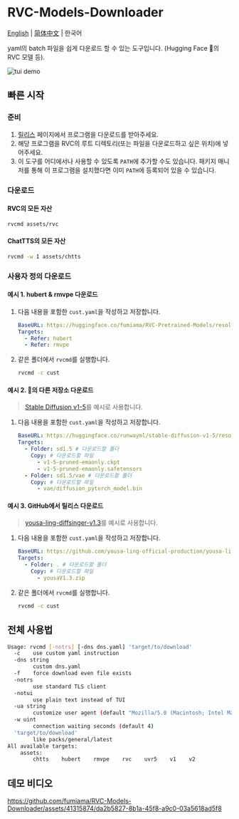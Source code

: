 # RVC-Models-Downloader

[English](README.md) | [简体中文](README_sc.md) | 한국어

yaml의 batch 파일을 쉽게 다운로드 할 수 있는 도구입니다. (Hugging Face 🤗의 RVC 모델 등).

![tui demo](https://github.com/fumiama/RVC-Models-Downloader/assets/41315874/db577dfb-8a6d-4909-b071-9d36cc77afc6)

## 빠른 시작

### 준비

1. [릴리스](https://github.com/fumiama/RVC-Models-Downloader/releases) 페이지에서 프로그램을 다운로드를 받아주세요.
2. 해당 프로그램을 RVC의 루트 디렉토리(또는 파일을 다운로드하고 싶은 위치)에 넣어주세요.
3. 이 도구를 어디에서나 사용할 수 있도록 `PATH`에 추가할 수도 있습니다. 패키지 매니저를 통해 이 프로그램을 설치했다면 이미 `PATH`에 등록되어 있을 수 있습니다.

### 다운로드

#### RVC의 모든 자산

```bash
rvcmd assets/rvc
```

#### ChatTTS의 모든 자산

```bash
rvcmd -w 1 assets/chtts
```

### 사용자 정의 다운로드

#### 예시 1. hubert & rmvpe 다운로드

1. 다음 내용을 포함한 `cust.yaml`을 작성하고 저장합니다.
    ```yaml
    BaseURL: https://huggingface.co/fumiama/RVC-Pretrained-Models/resolve/main
    Targets:
      - Refer: hubert
      - Refer: rmvpe
    ```
2. 같은 폴더에서 `rvcmd`를 실행합니다.
    ```bash
    rvcmd -c cust
    ```

#### 예시 2. 🤗의 다른 저장소 다운로드

> [Stable Diffusion v1-5](https://huggingface.co/runwayml/stable-diffusion-v1-5)를 예시로 사용합니다.

1. 다음 내용을 포함한 `cust.yaml`을 작성하고 저장합니다.
    ```yaml
    BaseURL: https://huggingface.co/runwayml/stable-diffusion-v1-5/resolve/main
    Targets:
      - Folder: sd1.5 # 다운로드할 폴더
        Copy: # 다운로드할 파일
          - v1-5-pruned-emaonly.ckpt
          - v1-5-pruned-emaonly.safetensors
      - Folder: sd1.5/vae # 다운로드할 폴더
        Copy: # 다운로드할 파일
          - vae/diffusion_pytorch_model.bin
    ```

#### 예시 3. GitHub에서 릴리스 다운로드

> [yousa-ling-diffsinger-v1.3](https://github.com/yousa-ling-official-production/yousa-ling-diffsinger-v1/releases/tag/v1.3)를 예시로 사용합니다.

1. 다음 내용을 포함한 `cust.yaml`을 작성하고 저장합니다.
    ```yaml
    BaseURL: https://github.com/yousa-ling-official-production/yousa-ling-diffsinger-v1/releases/download/v1.3
    Targets:
      - Folder: . # 다운로드할 폴더
        Copy: # 다운로드할 파일
          - yousaV1.3.zip
    ```
2. 같은 폴더에서 `rvcmd`를 실행합니다.
    ```bash
    rvcmd -c cust
    ```

## 전체 사용법

```bash
Usage: rvcmd [-notrs] [-dns dns.yaml] 'target/to/download'
  -c    use custom yaml instruction
  -dns string
        custom dns.yaml
  -f    force download even file exists
  -notrs
        use standard TLS client
  -notui
        use plain text instead of TUI
  -ua string
        customize user agent (default "Mozilla/5.0 (Macintosh; Intel Mac OS X 10_15_7) AppleWebKit/537.36 (KHTML, like Gecko) Chrome/123.0.0.0 Safari/537.36 Edg/123.0.0.0")
  -w uint
        connection waiting seconds (default 4)
  'target/to/download'
        like packs/general/latest
All available targets:
    assets:
        chtts    hubert    rmvpe    rvc    uvr5    v1    v2
```

## 데모 비디오

https://github.com/fumiama/RVC-Models-Downloader/assets/41315874/da2b5827-8b1a-45f8-a9c0-03a5618ad5f8
